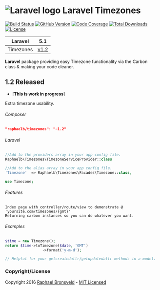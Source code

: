 ![Laravel logo](http://laravel.com/assets/img/laravel-logo.png)  Laravel Timezones
========================

[![Build Status](https://img.shields.io/badge/build-passing-brightgreen.svg)](https://packagist.org/packages/raphaelb/timezones)
[![GitHub Version](https://img.shields.io/github/release/raphaelbronsveld/timezones.svg?branch=master&style=flat-square)](https://packagist.org/packages/raphaelb/timezones)
[![Code Coverage](https://img.shields.io/badge/coverage-100%-green.svg?style=flat-square)](https://packagist.org/packages/raphaelb/timezones)
[![Total Downloads](https://img.shields.io/packagist/dt/raphaelb/timezones.svg?style=flat-square)](https://packagist.org/packages/raphaelb/timezones)
[![License](http://img.shields.io/badge/license-MIT-ff69b4.svg?style=flat-square)](http://RaphaelBronsveld.mit-license.org)


| **Laravel** | 5.1 |
|:-----------:|:----:|
| Timezones |  [v1.2](https://packagist.org/packages/raphaelb/timezones) |
  
**Laravel** package providing easy Timezone functionality via the Carbon class & making your code cleaner.

## 1.2 Released
- [**This is work in progress**]
    
Extra timezone usability.

###### Composer
```JSON
"raphaelb/timezones": "~1.2"
```

###### Laravel
```php
//Add to the providers array in your app config file.
Raphaelb\Timezones\TimezoneServiceProvider::class

//Add to the alias array in your app config file.
'Timezone'  => Raphaelb\Timezones\Facades\Timezone::class,

use Timezone;
```

###### Features
```
Index page with controller/route/view to demonstrate @ 'yoursite.com/timezones/{gmt}'
Returning carbon instances so you can do whatever you want.
```

###### Examples
```php
$time = new Timezone();
return $time->toTimezone($date, 'GMT')
                 ->format('y-m-d');

// Helpful for your getcreatedattr/getupdatedattr methods in a model.
```

### Copyright/License
Copyright 2016 [Raphael Bronsveld](https://github.com/RaphaelBronsveld) - [MIT Licensed](http://RaphaelBronsveld.mit-license.org) 

